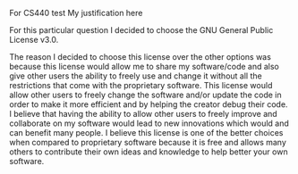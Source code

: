 For CS440 test My justification here

For this particular question I decided to choose the GNU General Public License v3.0.

The reason I decided to choose this license over the other options was because this license would allow me to share my software/code and also give other users the ability to freely use and change it without all the restrictions that come with the proprietary software. This license would allow other users to freely change the software and/or update the code in order to make it more efficient and by helping the creator debug their code. I believe that having the ability to allow other users to freely improve and collaborate on my software would lead to new innovations which would and can benefit many people. I believe this license is one of the better choices when compared to proprietary software because it is free and allows many others to contribute their own ideas and knowledge to help better your own software. 
